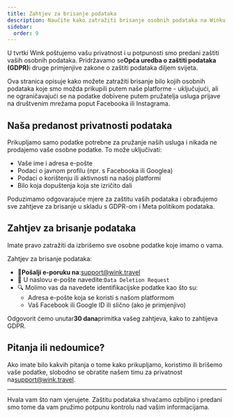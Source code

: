 ```yaml
---
title: Zahtjev za brisanje podataka
description: Naučite kako zatražiti brisanje osobnih podataka na Winku.
sidebar:
  order: 9
---
```

U tvrtki Wink poštujemo vašu privatnost i u potpunosti smo predani zaštiti vaših osobnih podataka. Pridržavamo se**Opća uredba o zaštiti podataka (GDPR)**&#x69; druge primjenjive zakone o zaštiti podataka diljem svijeta.

Ova stranica opisuje kako možete zatražiti brisanje bilo kojih osobnih podataka koje smo možda prikupili putem naše platforme - uključujući, ali ne ograničavajući se na podatke dobivene putem pružatelja usluga prijave na društvenim mrežama poput Facebooka ili Instagrama.

## Naša predanost privatnosti podataka

Prikupljamo samo podatke potrebne za pružanje naših usluga i nikada ne prodajemo vaše osobne podatke. To može uključivati:

* Vaše ime i adresa e-pošte
* Podaci o javnom profilu (npr. s Facebooka ili Googlea)
* Podaci o korištenju ili aktivnosti na našoj platformi
* Bilo koja dopuštenja koja ste izričito dali

Poduzimamo odgovarajuće mjere za zaštitu vaših podataka i obrađujemo sve zahtjeve za brisanje u skladu s GDPR-om i Meta politikom podataka.

## Zahtjev za brisanje podataka

Imate pravo zatražiti da izbrišemo sve osobne podatke koje imamo o vama.

Zahtjev za brisanje podataka:

* 📧**Pošalji e-poruku na**:<support@wink.travel>
* 📝 U naslovu e-pošte navedite:`Data Deletion Request`
* 🔍 Molimo vas da navedete identifikacijske podatke kao što su:
  * Adresa e-pošte koja se koristi s našom platformom
  * Vaš Facebook ili Google ID ili slično (ako je primjenjivo)

Odgovorit ćemo unutar**30 dana**primitka vašeg zahtjeva, kako to zahtijeva GDPR.

## Pitanja ili nedoumice?

Ako imate bilo kakvih pitanja o tome kako prikupljamo, koristimo ili brišemo vaše podatke, slobodno se obratite našem timu za privatnost na<support@wink.travel>.

***

Hvala vam što nam vjerujete. Zaštitu podataka shvaćamo ozbiljno i predani smo tome da vam pružimo potpunu kontrolu nad vašim informacijama.

